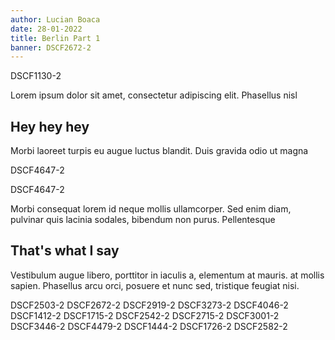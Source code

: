```yaml
---
author: Lucian Boaca
date: 28-01-2022
title: Berlin Part 1
banner: DSCF2672-2
---
```


<photo>DSCF1130-2</photo>

Lorem ipsum dolor sit amet, consectetur adipiscing elit. Phasellus nisl

## Hey hey hey

Morbi laoreet turpis eu augue luctus blandit. Duis gravida odio ut magna

<photo>DSCF4647-2</photo>

<photo>DSCF4647-2</photo>

Morbi consequat lorem id neque mollis ullamcorper. Sed enim diam, pulvinar quis lacinia sodales, bibendum non purus. Pellentesque

## That's what I say

Vestibulum augue libero, porttitor in iaculis a, elementum at mauris. at mollis sapien. Phasellus arcu orci, posuere et nunc sed, tristique feugiat nisi.

<photo-grid>
  <photo>DSCF2503-2</photo>
  <photo>DSCF2672-2</photo>
  <photo>DSCF2919-2</photo>
  <photo>DSCF3273-2</photo>
  <photo>DSCF4046-2</photo>
  <photo>DSCF1412-2</photo>
  <photo>DSCF1715-2</photo>
  <photo>DSCF2542-2</photo>
  <photo>DSCF2715-2</photo>
  <photo>DSCF3001-2</photo>
  <photo>DSCF3446-2</photo>
  <photo>DSCF4479-2</photo>
  <photo>DSCF1444-2</photo>
  <photo>DSCF1726-2</photo>
  <photo>DSCF2582-2</photo>
</photo-grid>
